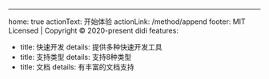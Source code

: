 ---
home: true
actionText: 开始体验
actionLink: /method/append
footer: MIT Licensed | Copyright © 2020-present didi 
features:
  - title: 快速开发 
    details: 提供多种快速开发工具
  - title: 支持类型 
    details: 支持8种类型
  - title: 文档 
    details: 有丰富的文档支持 